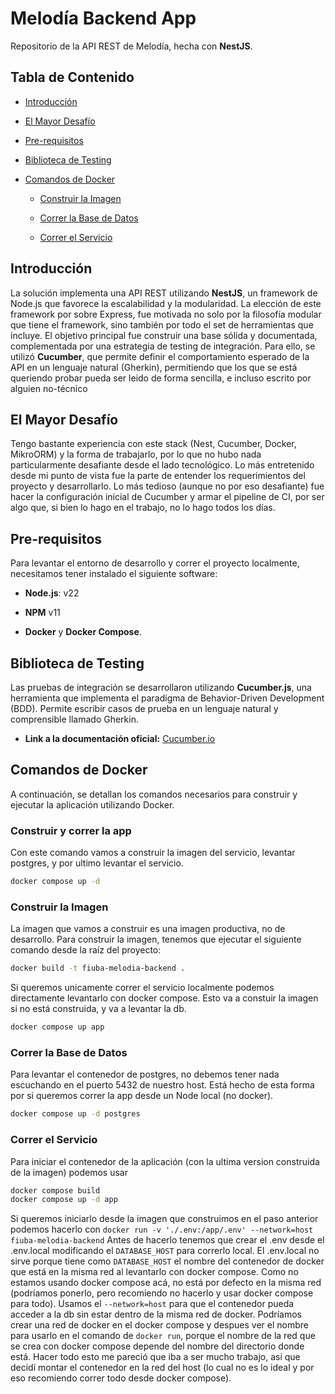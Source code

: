 Melodía Backend App
=========================================================

Repositorio de la API REST de Melodía, hecha con **NestJS**.

Tabla de Contenido
------------------

*   [Introducción](#introducción)
    
*   [El Mayor Desafío](#el-mayor-desafío)
    
*   [Pre-requisitos](#pre-requisitos)
    
*   [Biblioteca de Testing](#biblioteca-de-testing)
    
*   [Comandos de Docker](#comandos-de-docker)
    
    *   [Construir la Imagen](#construir-la-imagen)
        
    *   [Correr la Base de Datos](#correr-la-base-de-datos)
        
    *   [Correr el Servicio](#correr-el-servicio)
        

Introducción
------------

La solución implementa una API REST utilizando **NestJS**, un framework de Node.js que favorece la escalabilidad y la modularidad. La elección de este framework por sobre Express, fue motivada no solo por la filosofía modular que tiene el framework, sino también por todo el set de herramientas que incluye. El objetivo principal fue construir una base sólida y documentada, complementada por una estrategia de testing de integración. Para ello, se utilizó **Cucumber**, que permite definir el comportamiento esperado de la API en un lenguaje natural (Gherkin), permitiendo que los que se está queriendo probar pueda ser leido de forma sencilla, e incluso escrito por alguien no-técnico

El Mayor Desafío
----------------

Tengo bastante experiencia con este stack (Nest, Cucumber, Docker, MikroORM) y la forma de trabajarlo, por lo que no hubo nada particularmente desafiante desde el lado tecnológico. Lo más entretenido desde mi punto de vista fue la parte de entender los requerimientos del proyecto y desarrollarlo. Lo más tedioso (aunque no por eso desafiante) fue hacer la configuración inicial de Cucumber y armar el pipeline de CI, por ser algo que, si bien lo hago en el trabajo, no lo hago todos los días.

Pre-requisitos
--------------

Para levantar el entorno de desarrollo y correr el proyecto localmente, necesitamos tener instalado el siguiente software:

*   **Node.js**: v22
    
*   **NPM** v11
    
*   **Docker** y **Docker Compose**.
    

Biblioteca de Testing
-------------------

Las pruebas de integración se desarrollaron utilizando **Cucumber.js**, una herramienta que implementa el paradigma de Behavior-Driven Development (BDD). Permite escribir casos de prueba en un lenguaje natural y comprensible llamado Gherkin.

*   **Link a la documentación oficial:** [Cucumber.io](https://cucumber.io/docs/)
    

Comandos de Docker
------------------

A continuación, se detallan los comandos necesarios para construir y ejecutar la aplicación utilizando Docker.

### Construir y correr la app
Con este comando vamos a construir la imagen del servicio, levantar postgres, y por ultimo levantar el servicio.
```bash
docker compose up -d
```

### Construir la Imagen
La imagen que vamos a construir es una imagen productiva, no de desarrollo.
Para construir la imagen, tenemos que ejecutar el siguiente comando desde la raíz del proyecto:

```bash
docker build -t fiuba-melodia-backend .
```

Si queremos unicamente correr el servicio localmente podemos directamente levantarlo con docker compose. Esto va a constuir la imagen si no está construida, y va a levantar la db.
```bash
docker compose up app
```

### Correr la Base de Datos

Para levantar el contenedor de postgres, no debemos tener nada escuchando en el puerto 5432 de nuestro host. Está hecho de esta forma por si queremos correr la app desde un Node local (no docker).
```bash
docker compose up -d postgres
```

### Correr el Servicio

Para iniciar el contenedor de la aplicación (con la ultima version construida de la imagen) podemos usar
```bash
docker compose build
docker compose up -d app
```
Si queremos iniciarlo desde la imagen que construimos en el paso anterior podemos hacerlo con
`docker run -v './.env:/app/.env' --network=host fiuba-melodia-backend`
Antes de hacerlo tenemos que crear el .env desde el .env.local modificando el `DATABASE_HOST` para correrlo local. El .env.local no sirve porque tiene como `DATABASE_HOST` el nombre del contenedor de docker que está en la misma red al levantarlo con docker compose. Como no estamos usando docker compose acá, no está por defecto en la misma red (podríamos ponerlo, pero recomiendo no hacerlo y usar docker compose para todo).
Usamos el `--network=host` para que el contenedor pueda acceder a la db sin estar dentro de la misma red de docker. Podríamos crear una red de docker en el docker compose y despues ver el nombre para usarlo en el comando de `docker run`, porque el nombre de la red que se crea con docker compose depende del nombre del directorio donde está. Hacer todo esto me pareció que iba a ser mucho trabajo, asi que decidí montar el contenedor en la red del host (lo cual no es lo ideal y por eso recomiendo correr todo desde docker compose).
